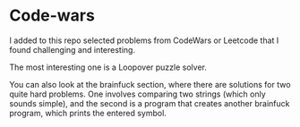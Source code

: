 # Code-wars

I added to this repo selected problems from CodeWars or Leetcode that I found challenging and interesting.

The most interesting one is a Loopover puzzle solver.

You can also look at the brainfuck section, where there are solutions for two quite hard problems. One involves comparing two strings (which only sounds simple), and the second is a program that creates another brainfuck program, which prints the entered symbol.